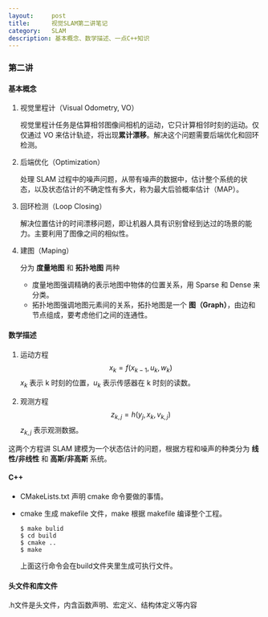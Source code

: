 ```yaml
---
layout:     post
title:      视觉SLAM第二讲笔记
category:   SLAM
description: 基本概念、数学描述、一点C++知识
---
```


### 第二讲

#### 基本概念

1. 视觉里程计（Visual Odometry, VO）

   视觉里程计任务是估算相邻图像间相机的运动，它只计算相邻时刻的运动。仅仅通过 VO 来估计轨迹，将出现**累计漂移**。解决这个问题需要后端优化和回环检测。

2. 后端优化（Optimization）

   处理 SLAM 过程中的噪声问题，从带有噪声的数据中，估计整个系统的状态，以及状态估计的不确定性有多大，称为最大后验概率估计（MAP）。

3. 回环检测（Loop Closing）

   解决位置估计的时间漂移问题，即让机器人具有识别曾经到达过的场景的能力。主要利用了图像之间的相似性。

4. 建图（Maping）

   分为 **度量地图** 和 **拓扑地图** 两种

   * 度量地图强调精确的表示地图中物体的位置关系，用 Sparse 和 Dense 来分类。
   * 拓扑地图强调地图元素间的关系，拓扑地图是一个 **图（Graph）**，由边和节点组成，要考虑他们之间的连通性。

#### 数学描述

1. 运动方程
   $$
   x_k=f(x_{k-1},u_k,w_k)
   $$
   $x_k$ 表示 k 时刻的位置，$u_k$ 表示传感器在 k 时刻的读数。

2. 观测方程
   $$
   z_{k,j}=h(y_j,x_k,v_{k,j})
   $$
   $z_{k,j}$ 表示观测数据。

这两个方程讲 SLAM 建模为一个状态估计的问题，根据方程和噪声的种类分为 **线性/非线性** 和 **高斯/非高斯** 系统。

#### C++

* CMakeLists.txt  声明 cmake 命令要做的事情。

* cmake 生成 makefile 文件，make 根据 makefile 编译整个工程。

  ```shell
  $ make bulid
  $ cd build
  $ cmake ..
  $ make
  ```

  上面这行命令会在build文件夹里生成可执行文件。

#### 头文件和库文件

.h文件是头文件，内含函数声明、宏定义、结构体定义等内容